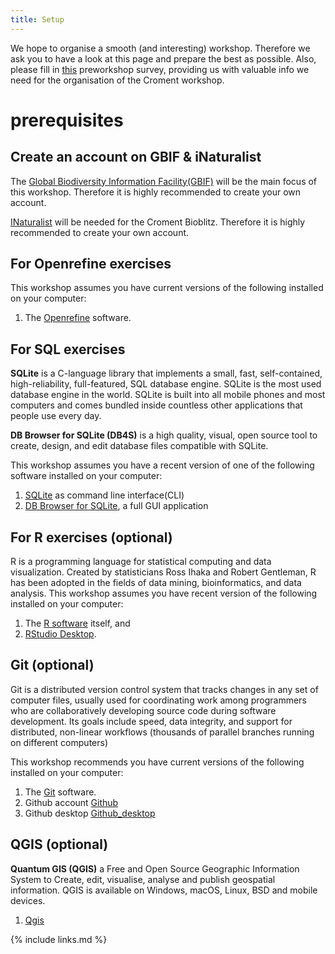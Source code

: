 ```yaml
---
title: Setup
---
```


We hope to organise a smooth (and interesting) workshop. Therefore we ask you to have a look at this page and prepare the best as possible. Also, please fill in [this](https://docs.google.com/forms/d/e/1FAIpQLScpPyTTPabHEOB05-yMU4exvq2mujSNtKsKvLPs6AFwQnGLfw/viewform?usp=sf_link) preworkshop survey, providing us with valuable info we need for the organisation of the Croment workshop.

# prerequisites

## Create an account on GBIF & iNaturalist

The [Global Biodiversity Information Facility(GBIF)](https://www.gbif.org) will be the main focus of this workshop. Therefore it is highly recommended to create your own account.

[INaturalist](https://www.inaturalist.org/) will be needed for the Croment Bioblitz. Therefore it is highly recommended to create your own account. 


## For Openrefine exercises

This workshop assumes you have current versions of the following installed on your computer:

1. The [Openrefine](https://www.openrefine.org/) software.

## For SQL exercises
**SQLite** is a C-language library that implements a small, fast, self-contained, high-reliability, full-featured, SQL database engine. SQLite is the most used database engine in the world. SQLite is built into all mobile phones and most computers and comes bundled inside countless other applications that people use every day. 

**DB Browser for SQLite (DB4S)** is a high quality, visual, open source tool to create, design, and edit database files compatible with SQLite.

This workshop assumes you have a recent version of one of the following software installed on your computer:
1. [SQLite](https://www.sqlite.org/index.html) as command line interface(CLI) 
2. [DB Browser for SQLite](https://sqlitebrowser.org/), a full GUI application


## For R exercises (optional)

R is a programming language for statistical computing and data visualization. Created by statisticians Ross Ihaka and Robert Gentleman, R has been adopted in the fields of data mining, bioinformatics, and data analysis.
This workshop assumes you have recent version of the following installed on your computer:

1. The [R software](https://cran.r-project.org/mirrors.html) itself, and
2. [RStudio Desktop](https://www.rstudio.com/products/rstudio/download/#download).

## Git (optional)

Git is a distributed version control system that tracks changes in any set of computer files, usually used for coordinating work among programmers who are collaboratively developing source code during software development. Its goals include speed, data integrity, and support for distributed, non-linear workflows (thousands of parallel branches running on different computers)

This workshop recommends you have current versions of the following installed on your computer:

1. The [Git](https://git-scm.com/) software.
2. Github account [Github](https://github.com/)
3. Github desktop [Github_desktop](https://desktop.github.com/)

## QGIS (optional)

**Quantum GIS (QGIS)** a Free and Open Source Geographic Information System to Create, edit, visualise, analyse and publish geospatial information.
QGIS is available on Windows, macOS, Linux, BSD and mobile devices.

1. [Qgis](https://qgis.org/en/site/)

{% include links.md %}
